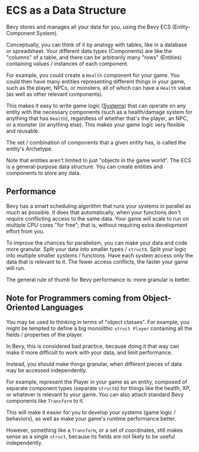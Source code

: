 # ECS as a Data Structure

Bevy stores and manages all your data for you, using the Bevy ECS
(Entity-Component System).

Conceptually, you can think of it by analogy with tables, like in a database
or spreadsheet. Your different data types (Components) are like the "columns"
of a table, and there can be arbitrarily many "rows" (Entities) containing
values / instances of each component.

For example, you could create a `Health` component for your game. You could
then have many entities representing different things in your game, such
as the player, NPCs, or monsters, all of which can have a `Health` value
(as well as other relevant components).

This makes it easy to write game logic ([Systems](./systems.md)) that can
operate on any entity with the necessary components (such as a health/damage
system for anything that has `Health`), regardless of whether that's the
player, an NPC, or a monster (or anything else). This makes your game logic
very flexible and reusable.

The set / combination of components that a given entity has, is called the
entity's Archetype.

Note that entities aren't limited to just "objects in the game world". The ECS
is a general-purpose data structure. You can create entities and components
to store any data.

## Performance

Bevy has a smart scheduling algorithm that runs your systems in parallel
as much as possible. It does that automatically, when your functions don't
require conflicting access to the same data. Your game will scale to run on
multiple CPU cores "for free"; that is, without requiring extra development
effort from you.

To improve the chances for parallelism, you can make your data and code more
granular. Split your data into smaller types / `struct`s. Split your logic
into multiple smaller systems / functions. Have each system access only the
data that is relevant to it. The fewer access conflicts, the faster your
game will run.

The general rule of thumb for Bevy performance is: more granular is better.

## Note for Programmers coming from Object-Oriented Languages

You may be used to thinking in terms of "object classes". For example, you
might be tempted to define a big monolithic `struct Player` containing all
the fields / properties of the player.

In Bevy, this is considered bad practice, because doing it that way can make
it more difficult to work with your data, and limit performance.

Instead, you should make things granular, when different pieces of data may
be accessed independently.

For example, represent the Player in your game as an entity, composed of
separate component types (separate `struct`s) for things like the health,
XP, or whatever is relevant to your game. You can also attach standard Bevy
components like `Transform` to it.

This will make it easier for you to develop your systems (game logic /
behaviors), as well as make your game's runtime performance better.

However, something like a `Transform`, or a set of coordinates, still makes
sense as a single `struct`, because its fields are not likely to be useful
independently.

